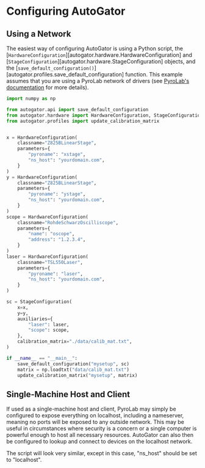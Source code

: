 # Configuring AutoGator

## Using a Network

The easiest way of configuring AutoGator is using a Python script, the
[`HardwareConfiguration`][autogator.hardware.HardwareConfiguration] and
[`StageConfiguration`][autogator.hardware.StageConfiguration] objects, and the
[`save_default_configuration()`][autogator.profiles.save_default_configuration]
function. This example assumes that you are using a PyroLab network of drivers
(see [PyroLab's documentation](https://pyrolab.readthedocs.io/en/latest/) for
more details).

``` python
import numpy as np

from autogator.api import save_default_configuration
from autogator.hardware import HardwareConfiguration, StageConfiguration
from autogator.profiles import update_calibration_matrix


x = HardwareConfiguration(
    classname="Z825BLinearStage",
    parameters={
        "pyroname": "xstage",
        "ns_host": "yourdomain.com",
    }
)
y = HardwareConfiguration(
    classname="Z825BLinearStage",
    parameters={
        "pyroname": "ystage",
        "ns_host": "yourdomain.com",
    }
)
scope = HardwareConfiguration(
    classname="RohdeSchwarzOscilliscope",
    parameters={
        "name": "oscope",
        "address": "1.2.3.4",
    }
)
laser = HardwareConfiguration(
    classname="TSL550Laser",
    parameters={
        "pyroname": "laser",
        "ns_host": "yourdomain.com",
    }
)

sc = StageConfiguration(
    x=x,
    y=y,
    auxiliaries={
        "laser": laser,
        "scope": scope,
    },
    calibration_matrix="./data/calib_mat.txt",
)

if __name__ == "__main__":
    save_default_configuration("mysetup", sc)
    matrix = np.loadtxt("data/calib_mat.txt")
    update_calibration_matrix("mysetup", matrix)
```

## Single-Machine Host and Client

If used as a single-machine host and client, PyroLab may simply be configured
to expose everything on localhost, including a nameserver, meaning no ports
will be exposed to any outside network. This may be useful in circumstances
where security is a concern or a single computer is powerful enough to host all
necessary resources. AutoGator can also then be configured to lookup and
connect to devices on the localhost network.

The script will look very similar, except in this case, "ns_host" should be
set to "localhost".
